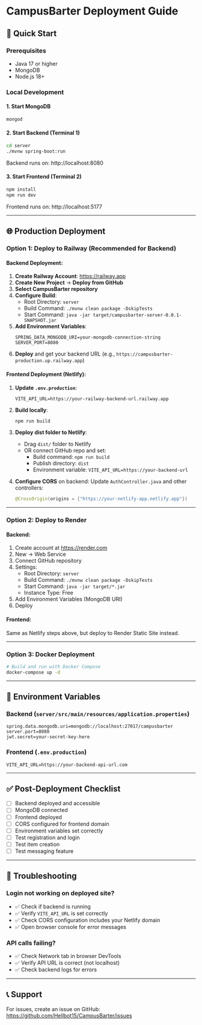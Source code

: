 # CampusBarter Deployment Guide

## 🚀 Quick Start

### Prerequisites
- Java 17 or higher
- MongoDB
- Node.js 18+

### Local Development

#### 1. Start MongoDB
```bash
mongod
```

#### 2. Start Backend (Terminal 1)
```bash
cd server
./mvnw spring-boot:run
```
Backend runs on: http://localhost:8080

#### 3. Start Frontend (Terminal 2)
```bash
npm install
npm run dev
```
Frontend runs on: http://localhost:5177

---

## 🌐 Production Deployment

### Option 1: Deploy to Railway (Recommended for Backend)

#### Backend Deployment:

1. **Create Railway Account**: https://railway.app
2. **Create New Project** → **Deploy from GitHub**
3. **Select CampusBarter repository**
4. **Configure Build**:
   - Root Directory: `server`
   - Build Command: `./mvnw clean package -DskipTests`
   - Start Command: `java -jar target/campusbarter-server-0.0.1-SNAPSHOT.jar`
5. **Add Environment Variables**:
   ```
   SPRING_DATA_MONGODB_URI=your-mongodb-connection-string
   SERVER_PORT=8080
   ```
6. **Deploy** and get your backend URL (e.g., `https://campusbarter-production.up.railway.app`)

#### Frontend Deployment (Netlify):

1. **Update `.env.production`**:
   ```
   VITE_API_URL=https://your-railway-backend-url.railway.app
   ```

2. **Build locally**:
   ```bash
   npm run build
   ```

3. **Deploy dist folder to Netlify**:
   - Drag `dist/` folder to Netlify
   - OR connect GitHub repo and set:
     - Build command: `npm run build`
     - Publish directory: `dist`
     - Environment variable: `VITE_API_URL=https://your-backend-url`

4. **Configure CORS** on backend:
   Update `AuthController.java` and other controllers:
   ```java
   @CrossOrigin(origins = {"https://your-netlify-app.netlify.app"})
   ```

---

### Option 2: Deploy to Render

#### Backend:
1. Create account at https://render.com
2. New → Web Service
3. Connect GitHub repository
4. Settings:
   - Root Directory: `server`
   - Build Command: `./mvnw clean package -DskipTests`
   - Start Command: `java -jar target/*.jar`
   - Instance Type: Free
5. Add Environment Variables (MongoDB URI)
6. Deploy

#### Frontend:
Same as Netlify steps above, but deploy to Render Static Site instead.

---

### Option 3: Docker Deployment

```bash
# Build and run with Docker Compose
docker-compose up -d
```

---

## 🔧 Environment Variables

### Backend (`server/src/main/resources/application.properties`)
```properties
spring.data.mongodb.uri=mongodb://localhost:27017/campusbarter
server.port=8080
jwt.secret=your-secret-key-here
```

### Frontend (`.env.production`)
```
VITE_API_URL=https://your-backend-api-url.com
```

---

## ✅ Post-Deployment Checklist

- [ ] Backend deployed and accessible
- [ ] MongoDB connected
- [ ] Frontend deployed
- [ ] CORS configured for frontend domain
- [ ] Environment variables set correctly
- [ ] Test registration and login
- [ ] Test item creation
- [ ] Test messaging feature

---

## 🐛 Troubleshooting

### Login not working on deployed site?
- ✅ Check if backend is running
- ✅ Verify `VITE_API_URL` is set correctly
- ✅ Check CORS configuration includes your Netlify domain
- ✅ Open browser console for error messages

### API calls failing?
- ✅ Check Network tab in browser DevTools
- ✅ Verify API URL is correct (not localhost)
- ✅ Check backend logs for errors

---

## 📞 Support

For issues, create an issue on GitHub: https://github.com/Hellbot15/CampusBarter/issues
